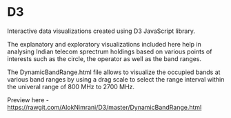 # D3
Interactive data visualizations created using D3 JavaScript library.

The explanatory and exploratory visualizations included here help in analysing Indian telecom sprectrum holdings based on various points of interests such as the circle, the operator as well as the band ranges.

The DynamicBandRange.html file allows to visualize the occupied bands at various band ranges by using a drag scale to select the range interval within the univeral range of 800 MHz to 2700 MHz.

Preview here - https://rawgit.com/AlokNimrani/D3/master/DynamicBandRange.html
